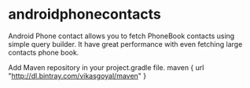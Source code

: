 # androidphonecontacts
Android Phone contact allows you to fetch PhoneBook contacts using simple query builder. It have great performance with even fetching large contacts phone book. 

Add Maven repository in your project.gradle file.
maven {
        url  "http://dl.bintray.com/vikasgoyal/maven" 
    }
